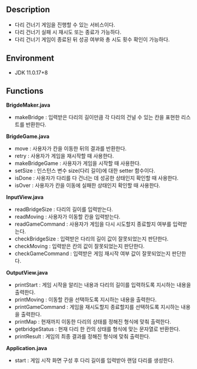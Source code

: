 
## Description
* 다리 건너기 게임을 진행할 수 있는 서비스이다.
* 다리 건너기 실패 시 재시도 또는 종료가 가능하다.
* 다리 건너기 게임이 종료된 뒤 성공 여부와 총 시도 횟수 확인이 가능하다.

## Environment
* JDK 11.0.17+8

## Functions
**BrigdeMaker.java**
* makeBridge : 입력받은 다리의 길이만큼 각 다리의 건널 수 있는 칸을 표현한 리스트를 반환한다.

**BrigdeGame.java**
* move : 사용자가 칸을 이동한 뒤의 결과를 반환한다.
* retry : 사용자가 게임을 재시작할 때 사용한다.
* makeBridgeGame : 사용자가 게임을 시작할 때 사용한다.
* setSize : 인스턴스 변수 size(다리 길이)에 대한 setter 함수이다.
* isDone : 사용자가 다리를 다 건너는 데 성공한 상태인지 확인할 때 사용한다.
* isOver : 사용자가 칸을 이동에 실패한 상태인지 확인할 때 사용한다.

**InputView.java**
* readBridgeSize : 다리의 길이를 입력받는다.
* readMoving : 사용자가 이동할 칸을 입력받는다.
* readGameCommand : 사용자가 게임을 다시 시도할지 종료할지 여부를 입력받는다.
* checkBridgeSize : 입력받은 다리의 길이 값이 잘못되었는지 판단한다.
* checkMoving : 입력받은 칸의 값이 잘못되었는지 판단한다.
* checkGameCommand : 입력받은 게임 재시작 여부 값이 잘못되었는지 판단한다.

**OutputView.java**
* printStart : 게임 시작을 알리는 내용과 다리의 길이를 입력하도록 지시하는 내용을 출력한다.
* printMoving : 이동할 칸을 선택하도록 지시하는 내용을 출력한다.
* printGameCommand : 게임을 재시도할지 종료할지를 선택하도록 지시하는 내용을 출력한다.
* printMap : 현재까지 이동한 다리의 상태를 정해진 형식에 맞춰 출력한다.
* getbridgeStatus : 현재 다리 한 칸의 상태를 형식에 맞는 문자열로 반환한다.
* printResult : 게임의 최종 결과를 정해진 형식에 맞춰 출력한다.

**Application.java**
* start : 게임 시작 화면 구성 후 다리 길이를 입력받아 랜덤 다리를 생성한다.